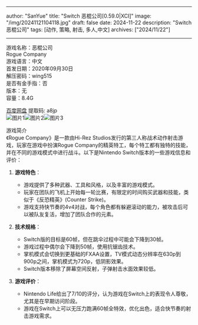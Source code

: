 
---
author: "SanYue"
title: "Switch 恶棍公司[0.59.0|XCI]"
image: "/img/20241121104118.jpg"
draft: false
date: 2024-11-22
description: "Switch 恶棍公司"
tags: [动作, 策略, 射击, 多人,中文]
archives: ["2024/11/22"]

---

游戏名称：恶棍公司   
Rogue Company    
游戏语言：中文  
首发日期：2020年09月30日  
解压密码：wing515  
是否有金手指：否  
版本：无   
容量：8.4G

[百度网盘](https://pan.baidu.com/s/1EZrLAzWD_g7Q1193aentSg) 提取码: a8jp  
![图片1](/img/8d44b5.jpg)![图片2](/img/10694d.jpg)![图片3](/img/02b711.jpg)  

游戏简介  
《Rogue Company》是一款由Hi-Rez Studios发行的第三人称战术动作射击游戏，玩家在游戏中扮演Rogue Company的精英特工，每个特工都有独特的技能，并在不同的游戏模式中进行战斗。以下是Nintendo Switch版本的一些游戏信息和评价：

1. **游戏特色**：
   - 游戏提供了多种武器、工具和风格，以及丰富的游戏模式。
   - 玩家在团队的飞机上开始每一轮比赛，有限定的时间购买武器和技能，类似于《反恐精英》(Counter Strike)。
   - 游戏支持快节奏的4v4对战，每个角色都有躲避滚动的能力，被攻击后可以被队友复活，增加了团队合作的元素。

2. **技术规格**：
   - Switch版的目标是60帧，但在跳伞过程中可能会下降到30帧。
   - 游戏过程中偶尔会下降到50帧，使用抗锯齿技术。
   - 掌机模式会切换到更基础的FXAA设置，TV模式动态分辨率在630p到900p之间，掌机模式为720p，低阴影效果。
   - Switch版本移除了屏幕空间反射，子弹射击水面效果较低。

3. **游戏评价**：
   - Nintendo Life给出了7/10的评分，认为游戏在Switch上的表现令人尊敬，尤其是在早期访问阶段。
   - 游戏在Switch上可以无压力跑满60帧全特效，优化出色，适合快节奏的射击游戏需求。

